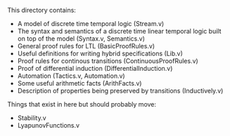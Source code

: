 This directory contains:

- A model of discrete time temporal logic (Stream.v)
- The syntax and semantics of a discrete time linear temporal logic built on top of the model (Syntax.v, Semantics.v)
- General proof rules for LTL (BasicProofRules.v)
- Useful definitions for writing hybrid specifications (Lib.v)
- Proof rules for continous transitions (ContinuousProofRules.v)
- Proof of differential induction (DifferentialInduction.v)
- Automation (Tactics.v, Automation.v)
- Some useful arithmetic facts (ArithFacts.v)
- Description of properties being preserved by transitions (Inductively.v)


Things that exist in here but should probably move:

- Stability.v
- LyapunovFunctions.v
